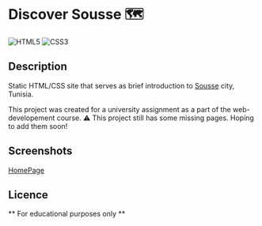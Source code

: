 # Discover Sousse 🗺
![HTML5](https://img.shields.io/badge/HTML5-E34F26?logo=html5&logoColor=white)
![CSS3](https://img.shields.io/badge/CSS3-1572B6?logo=css3&logoColor=white)

## Description
Static HTML/CSS site that serves as brief introduction to [Sousse](http://www.commune-sousse.gov.tn/) city, Tunisia. 

This project was created for a university assignment as a part of the web-developement course.
⚠ This project still has some missing pages. Hoping to add them soon!

## Screenshots
[HomePage](screenshots/homepage.jpeg)

## Licence
** For educational purposes only **


